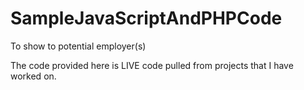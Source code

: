 SampleJavaScriptAndPHPCode
==========================

To show to potential employer(s)

The code provided here is LIVE code pulled from projects that I have worked on.

